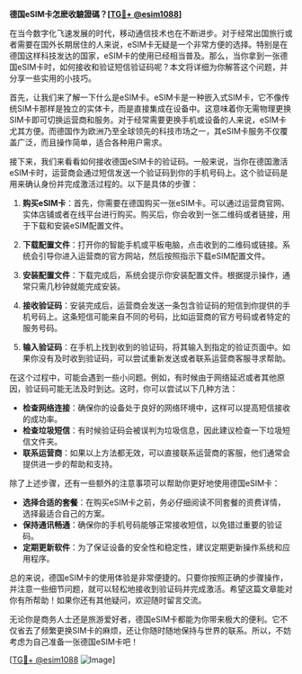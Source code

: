 **德国eSIM卡怎麽收驗證碼？[[TG💪+ @esim1088](https://t.me/s/esim1088)]**

在当今数字化飞速发展的时代，移动通信技术也在不断进步。对于经常出国旅行或者需要在国外长期居住的人来说，eSIM卡无疑是一个非常方便的选择。特别是在德国这样科技发达的国家，eSIM卡的使用已经相当普及。那么，当你拿到一张德国eSIM卡时，如何接收和验证短信验证码呢？本文将详细为你解答这个问题，并分享一些实用的小技巧。

首先，让我们来了解一下什么是eSIM卡。eSIM卡是一种嵌入式SIM卡，它不像传统SIM卡那样是独立的实体卡，而是直接集成在设备中。这意味着你无需物理更换SIM卡即可切换运营商和服务。对于经常需要更换手机或设备的人来说，eSIM卡尤其方便。而德国作为欧洲乃至全球领先的科技市场之一，其eSIM卡服务不仅覆盖广泛，而且操作简单，适合各种用户需求。

接下来，我们来看看如何接收德国eSIM卡的验证码。一般来说，当你在德国激活eSIM卡时，运营商会通过短信发送一个验证码到你的手机号码上。这个验证码是用来确认身份并完成激活过程的。以下是具体的步骤：

1. **购买eSIM卡**：首先，你需要在德国购买一张eSIM卡。可以通过运营商官网、实体店铺或者在线平台进行购买。购买后，你会收到一张二维码或者链接，用于下载和安装eSIM配置文件。

2. **下载配置文件**：打开你的智能手机或平板电脑，点击收到的二维码或链接。系统会引导你进入运营商的官方网站，然后按照指示下载eSIM配置文件。

3. **安装配置文件**：下载完成后，系统会提示你安装配置文件。根据提示操作，通常只需几秒钟就能完成安装。

4. **接收验证码**：安装完成后，运营商会发送一条包含验证码的短信到你提供的手机号码上。这条短信可能来自不同的号码，比如运营商的官方号码或者特定的服务号码。

5. **输入验证码**：在手机上找到收到的验证码，将其输入到指定的验证页面中。如果你没有及时收到验证码，可以尝试重新发送或者联系运营商客服寻求帮助。

在这个过程中，可能会遇到一些小问题。例如，有时候由于网络延迟或者其他原因，验证码可能无法及时到达。这时，你可以尝试以下几种方法：

- **检查网络连接**：确保你的设备处于良好的网络环境中，这样可以提高短信接收的成功率。
- **检查垃圾短信**：有时候验证码会被误判为垃圾信息，因此建议检查一下垃圾短信文件夹。
- **联系运营商**：如果以上方法都无效，可以直接联系运营商的客服，他们通常会提供进一步的帮助和支持。

除了上述步骤，还有一些额外的注意事项可以帮助你更好地使用德国eSIM卡：

- **选择合适的套餐**：在购买eSIM卡之前，务必仔细阅读不同套餐的资费详情，选择最适合自己的方案。
- **保持通讯畅通**：确保你的手机号码能够正常接收短信，以免错过重要的验证码。
- **定期更新软件**：为了保证设备的安全性和稳定性，建议定期更新操作系统和应用程序。

总的来说，德国eSIM卡的使用体验是非常便捷的。只要你按照正确的步骤操作，并注意一些细节问题，就可以轻松地接收到验证码并完成激活。希望这篇文章能对你有所帮助！如果你还有其他疑问，欢迎随时留言交流。

无论你是商务人士还是旅游爱好者，德国eSIM卡都能为你带来极大的便利。它不仅省去了频繁更换SIM卡的麻烦，还让你随时随地保持与世界的联系。所以，不妨考虑为自己准备一张德国eSIM卡吧！

[[TG💪+ @esim1088](https://t.me/s/esim1088) ![Image](https://i.postimg.cc/4NQfJmqS/Snipaste-2025-05-13-00-14-12.png)]